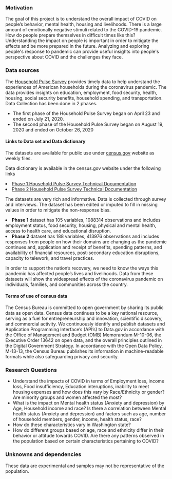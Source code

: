 <h3> Motivation </h3> 

<p>The goal of this project is to understand the overall impact of COVID on people’s behavior, mental health, housing and livelihoods. There is a large amount of emotionally negative stimuli related to the COVID-19 pandemic. How do people prepare themselves in difficult times like this? Understanding the impact on people is important in order to mitigate the effects and be more prepared in the future. Analyzing and exploring people's response to pandemic can provide useful insights into people's perspective about COVID and the challenges they face.</p>

<h3>Data sources</h3>
<p>The <a href='https://www2.census.gov/programs-surveys/demo/technical-documentation/hhp/2020_HPS_Background.pdf'>Household Pulse Survey</a> provides timely data to help understand the experiences of American households during the coronavirus pandemic. The data provides insights on education, employment, food security, health, housing, social security benefits, household spending, and transportation. Data Collection has been done in 2 phases.</p>
<ul><li>The first phase of the Household Pulse Survey began on April 23 and ended on July 21, 2020.</li>
<li>The second phase of the Household Pulse Survey began on August 19, 2020 and ended on October 26, 2020 </li></ul></p>

<h4> Links to Data set and Data dictionary</h4>
<p>The datasets are available for public use under <a href='https://www.census.gov/programs-surveys/household-pulse-survey/datasets.html'>census.gov</a> website as weekly files. 

<p>Data dictionary is available in the census.gov website under the following links</p>
<li><a href='https://www.census.gov/programs-surveys/household-pulse-survey/technical-documentation.html#phase1'>Phase 1 Household Pulse Survey Technical Documentation</a></li>
<li><a href='https://www.census.gov/programs-surveys/household-pulse-survey/technical-documentation.html#phasePhase2'>Phase 2 Household Pulse Survey Technical Documentation</a></li>

<p>The datasets are very rich and informative. Data is collected through survey and interviews. The dataset has been edited or imputed to fill in missing values in order to mitigate the non-response bias.</p>
    <li><strong>Phase 1</strong> dataset has 105 variables, 1088314 observations and includes employment status, food security, housing, physical and mental health, access to health care, and educational disruption. </li>
     <li><strong>Phase 2</strong> dataset has 188 variables, 413976 observations and includes responses from people on how their domains are changing as the pandemic continues and, application and receipt of benefits, spending patterns, and availability of financial resources, post-secondary education disruptions, capacity to telework, and travel practices. </li>
   <p>In order to support the nation’s recovery, we need to know the ways this pandemic has affected people’s lives and livelihoods. Data from these datasets will show the widespread effects of the coronavirus pandemic on individuals, families, and communities across the country.</p>

<h4>Terms of use of census data </h4>
<p>The Census Bureau is committed to open government by sharing its public data as open data. Census data continues to be a key national resource, serving as a fuel for entrepreneurship and innovation, scientific discovery, and commercial activity.  We continuously identify and publish datasets and Application Programming Interface’s (API’s) to Data.gov in accordance with the Office of Management and Budget (OMB) Memorandum M-10-06, the Executive Order 13642 on open data, and the overall principles outlined in the Digital Government Strategy.  In accordance with the Open Data Policy, M-13-13, the Census Bureau publishes its information in machine-readable formats while also safeguarding privacy and security.</p>


<h3>Research Questions</h3>
<ul>
    <li>Understand the impacts of COVID in terms of Employment loss, income loss, Food insufficiency, Education interuptions, inability to meet housing expenses and how does this vary by Race/Ethnicity or gender? Are minority groups and women affected the most?</li>
    <li>What is the impact on Mental health status (Anxiety and depression) by Age, Household income and race? Is there a correlation between Mental health status (Anxiety and depression) and factors such as age, number of household members, gender, income, health status, race? </li>
    <li>How do these characteristics vary in Washington state? </li>
    <li>How do different groups based on age, race and ethnicity differ in their behavior or attitude towards COVID. Are there any patterns observed in the population based on certain characteristics pertaining to COVID?</li> 
</ul>

<h3>Unknowns and dependencies</h3>
<p>These data are experimental and samples may not be representative of the population. </p>
